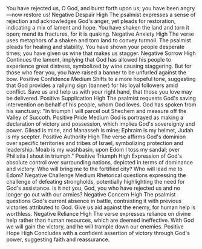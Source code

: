 <sentimentAnalysis>
    <psalm number="60">
        <verse number="1">
            <text>You have rejected us, O God, and burst forth upon us; you have been angry—now restore us!</text>
            <polarity>Negative</polarity>
            <emotion>Despair</emotion>
            <intensity>High</intensity>
            <context>The psalmist expresses a sense of rejection and acknowledges God's anger, yet pleads for restoration, indicating a mix of lament and hope.</context>
        </verse>
        <verse number="2">
            <text>You have shaken the land and torn it open; mend its fractures, for it is quaking.</text>
            <polarity>Negative</polarity>
            <emotion>Anxiety</emotion>
            <intensity>High</intensity>
            <context>The verse uses metaphors of a shaken and torn land to convey turmoil. The psalmist pleads for healing and stability.</context>
        </verse>
        <!-- Repeat for each verse -->
        <verse number="3">
            <text>You have shown your people desperate times; you have given us wine that makes us stagger.</text>
            <polarity>Negative</polarity>
            <emotion>Sorrow</emotion>
            <intensity>High</intensity>
            <context>Continues the lament, implying that God has allowed his people to experience great distress, symbolized by wine causing staggering.</context>
        </verse>
        <verse number="4">
            <text>But for those who fear you, you have raised a banner to be unfurled against the bow.</text>
            <polarity>Positive</polarity>
            <emotion>Confidence</emotion>
            <intensity>Medium</intensity>
            <context>Shifts to a more hopeful tone, suggesting that God provides a rallying sign (banner) for his loyal followers amid conflict.</context>
        </verse>
        <verse number="5">
            <text>Save us and help us with your right hand, that those you love may be delivered.</text>
            <polarity>Positive</polarity>
            <emotion>Supplication</emotion>
            <intensity>High</intensity>
            <context>The psalmist requests God's saving intervention on behalf of his people, whom God loves.</context>
        </verse>
        <verse number="6">
            <text>God has spoken from his sanctuary: "In triumph I will parcel out Shechem and measure off the Valley of Succoth.</text>
            <polarity>Positive</polarity>
            <emotion>Pride</emotion>
            <intensity>Medium</intensity>
            <context>God is portrayed as making a declaration of victory and possession, which implies God's sovereignty and power.</context>
        </verse>
        <verse number="7">
            <text>Gilead is mine, and Manasseh is mine; Ephraim is my helmet, Judah is my scepter.</text>
            <polarity>Positive</polarity>
            <emotion>Authority</emotion>
            <intensity>High</intensity>
            <context>The verse affirms God's dominion over specific territories and tribes of Israel, symbolizing protection and leadership.</context>
        </verse>
        <verse number="8">
            <text>Moab is my washbasin, upon Edom I toss my sandal; over Philistia I shout in triumph."</text>
            <polarity>Positive</polarity>
            <emotion>Triumph</emotion>
            <intensity>High</intensity>
            <context>Expression of God's absolute control over surrounding nations, depicted in terms of dominance and victory.</context>
        </verse> 
        <verse number="9">
            <text>Who will bring me to the fortified city? Who will lead me to Edom?</text>
            <polarity>Negative</polarity>
            <emotion>Challenge</emotion>
            <intensity>Medium</intensity>
            <context>Rhetorical questions expressing the challenge of defeating strongholds, potentially highlighting the need for God's assistance.</context>
        </verse>
        <verse number="10">
            <text>Is it not you, God, you who have rejected us and no longer go out with our armies?</text>
            <polarity>Negative</polarity>
            <emotion>Concern</emotion>
            <intensity>High</intensity>
            <context>The psalmist questions God's current absence in battle, contrasting it with previous victories attributed to God.</context>
        </verse>
        <verse number="11">
            <text>Give us aid against the enemy, for human help is worthless.</text>
            <polarity>Negative</polarity>
            <emotion>Reliance</emotion>
            <intensity>High</intensity>
            <context>The verse expresses reliance on divine help rather than human resources, which are deemed ineffective.</context>
        </verse>
        <verse number="12">
            <text>With God we will gain the victory, and he will trample down our enemies.</text>
            <polarity>Positive</polarity>
            <emotion>Hope</emotion>
            <intensity>High</intensity>
            <context>Concludes with a confident assertion of victory through God's power, suggesting faith and reassurance.</context>
        </verse>
    </psalm>
</sentimentAnalysis>